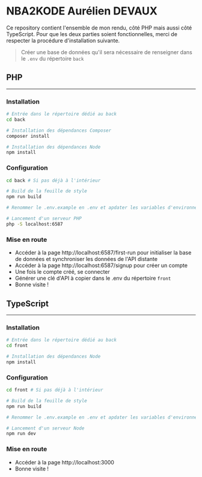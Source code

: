 # NBA2KODE Aurélien DEVAUX
Ce repository contient l'ensemble de mon rendu, côté PHP mais aussi côté TypeScript. Pour que les deux parties soient fonctionnelles, merci de respecter la procédure d'installation suivante.

> Créer une base de données qu'il sera nécessaire de renseigner dans le `.env` du répertoire `back`

## PHP
---

### Installation
```bash
# Entrée dans le répertoire dédié au back
cd back

# Installation des dépendances Composer
composer install

# Installation des dépendances Node
npm install
```

### Configuration
```bash
cd back # Si pas déjà à l'intérieur

# Build de la feuille de style
npm run build

# Renommer le .env.example en .env et apdater les variables d'environnement

# Lancement d'un serveur PHP
php -S localhost:6587
```

### Mise en route
- Accéder à la page http://localhost:6587/first-run pour initialiser la base de données et synchroniser les données de l'API distante
- Accéder à la page http://localhost:6587/signup pour créer un compte
- Une fois le compte créé, se connecter
- Générer une clé d'API à copier dans le .env du répertoire `front`
- Bonne visite !

## TypeScript
---

### Installation
```bash
# Entrée dans le répertoire dédié au back
cd front

# Installation des dépendances Node
npm install
```

### Configuration
```bash
cd front # Si pas déjà à l'intérieur

# Build de la feuille de style
npm run build

# Renommer le .env.example en .env et apdater les variables d'environnement

# Lancement d'un serveur Node
npm run dev
```

### Mise en route
- Accéder à la page http://localhost:3000
- Bonne visite !